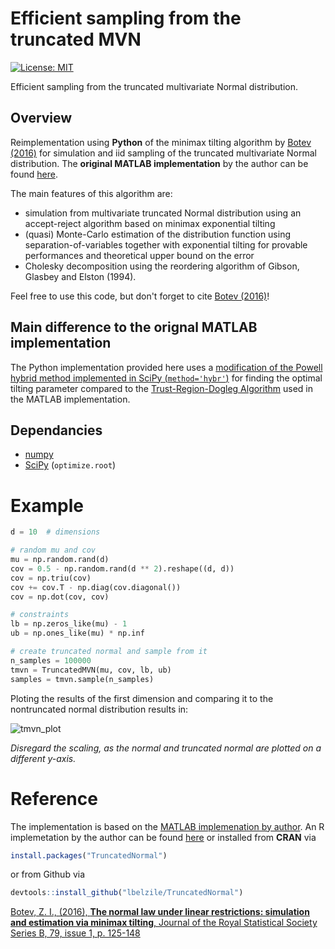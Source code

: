 # Efficient sampling from the truncated MVN

[![License: MIT](https://img.shields.io/badge/License-MIT-red.svg)](https://github.com/brunzema/truncated-mvn-sampler/blob/main/LICENSE.md)

Efficient sampling from the truncated multivariate Normal distribution.

## Overview
Reimplementation using **Python** of the minimax tilting algorithm by [Botev (2016)](https://arxiv.org/pdf/1603.04166.pdf) for simulation and iid sampling of the truncated multivariate Normal distribution. The **original MATLAB implementation** by the author can be found [here](https://de.mathworks.com/matlabcentral/fileexchange/53792-truncated-multivariate-normal-generator).

The main features of this algorithm are:

- simulation from multivariate truncated Normal distribution using an accept-reject algorithm based on minimax exponential tilting
- (quasi) Monte-Carlo estimation of the distribution function using separation-of-variables together with exponential tilting for provable performances and theoretical upper bound on the error
- Cholesky decomposition using the reordering algorithm of Gibson, Glasbey and Elston (1994).

Feel free to use this code, but don't forget to cite [Botev (2016)](https://arxiv.org/pdf/1603.04166.pdf)!

## Main difference to the orignal MATLAB implementation
The Python implementation provided here uses a [modification of the Powell hybrid method implemented in SciPy (`method='hybr'`)](https://docs.scipy.org/doc/scipy/reference/generated/scipy.optimize.root.html#r9d4d7396324b-1) for finding the optimal tilting parameter compared to the [Trust-Region-Dogleg Algorithm](https://de.mathworks.com/help/optim/ug/equation-solving-algorithms.html#f51887) used in the MATLAB implementation.


## Dependancies
- [numpy](https://numpy.org)
- [SciPy](https://docs.scipy.org/doc/scipy/index.html) (`optimize.root`)

# Example
```python
d = 10  # dimensions

# random mu and cov
mu = np.random.rand(d)
cov = 0.5 - np.random.rand(d ** 2).reshape((d, d))
cov = np.triu(cov)
cov += cov.T - np.diag(cov.diagonal())
cov = np.dot(cov, cov)

# constraints
lb = np.zeros_like(mu) - 1
ub = np.ones_like(mu) * np.inf

# create truncated normal and sample from it
n_samples = 100000
tmvn = TruncatedMVN(mu, cov, lb, ub)
samples = tmvn.sample(n_samples)
```

Ploting the results of the first dimension and comparing it to the nontruncated normal distribution results in:

![tmvn_plot](https://user-images.githubusercontent.com/49341051/129542882-c83431dc-f47e-4a8d-bef8-f236e471c9f1.png)

*Disregard the scaling, as the normal and truncated normal are plotted on a different y-axis.*

# Reference
The implementation is based on the [MATLAB implemenation by author](https://de.mathworks.com/matlabcentral/fileexchange/53792-truncated-multivariate-normal-generator). An R implemetation by the author can be found [here](https://github.com/lbelzile/TruncatedNormal) or installed from **CRAN**  via

```R
install.packages("TruncatedNormal")
``` 

or from Github via

```R
devtools::install_github("lbelzile/TruncatedNormal")
```

[Botev, Z. I., (2016), **The normal law under linear restrictions: simulation and estimation via minimax tilting**,
Journal of the Royal Statistical Society Series B, 79, issue 1, p. 125-148](https://arxiv.org/pdf/1603.04166.pdf)
